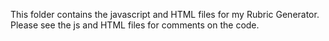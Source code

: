 This folder contains the javascript and HTML files for my Rubric Generator. Please see the js and HTML files for comments on the code.
